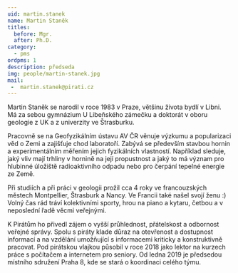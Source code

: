 ```yaml
---
uid: martin.stanek
name: Martin Staněk
titles:
  before: Mgr.
  after: Ph.D.
category:  
  - pms
ordpms: 1
description: předseda
img: people/martin-stanek.jpg 
mail:
 -  martin.stanek@pirati.cz
---
```



Martin Staněk se narodil v roce 1983 v Praze, většinu života bydlí v Libni. Má za sebou gymnázium U Libeňského zámečku a doktorát v oboru geologie z UK a z univerzity ve Štrasburku.

Pracovně se na Geofyzikálním ústavu AV ČR věnuje výzkumu a popularizaci věd o Zemi a zajišťuje chod laboratoří. Zabývá se především stavbou hornin a experimentálním měřením jejich fyzikálních vlastností. Například sleduje, jaký vliv mají trhliny v hornině na její propustnost a jaký to má význam pro hlubinné úložiště radioaktivního odpadu nebo pro čerpání tepelné energie ze Země.

Při studiích a při práci v geologii prožil cca 4 roky ve francouzských městech Montpellier, Štrasburk a Nancy. Ve Francii také našel svojí ženu :) Volný čas rád tráví kolektivními sporty, hrou na piano a kytaru, četbou a v neposlední řadě věcmi veřejnými.

K Pirátům ho přivedl zájem o vyšší průhlednost, přátelskost a odbornost veřejné správy. Spolu s piráty klade důraz na otevřenost a dostupnost informací a na vzdělání umožňující s informacemi kriticky a konstruktivně pracovat. Pod pirátskou vlajkou působil v roce 2018 jako lektor na kurzech práce s počítačem a internetem pro seniory. Od ledna 2019 je předsedou místního sdružení Praha 8, kde se stará o koordinaci celého týmu.


